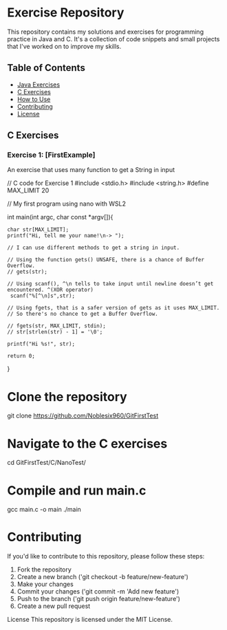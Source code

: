 # Exercise Repository

This repository contains my solutions and exercises for programming practice in Java and C. It's a collection of code snippets and small projects that I've worked on to improve my skills.

## Table of Contents

- [Java Exercises](#java-exercises)
- [C Exercises](#c-exercises)
- [How to Use](#how-to-use)
- [Contributing](#contributing)
- [License](#license)

## C Exercises

### Exercise 1: [FirstExample]

An exercise that uses many function to get a String in input

// C code for Exercise 1
#include <stdio.h>
#include <string.h>
#define MAX_LIMIT 20

// My first program using nano with WSL2 

int main(int argc, char const *argv[]){

	char str[MAX_LIMIT];
	printf("Hi, tell me your name!\n-> ");

	// I can use different methods to get a string in input.

	// Using the function gets() UNSAFE, there is a chance of Buffer Overflow.
	// gets(str);

	// Using scanf(), ^\n tells to take input until newline doesn’t get encountered. ^(XOR operator)
	 scanf("%[^\n]s",str);

	// Using fgets, that is a safer version of gets as it uses MAX_LIMIT.
	// So there's no chance to get a Buffer Overflow.

	// fgets(str, MAX_LIMIT, stdin);
	// str[strlen(str) - 1] = '\0';

	printf("Hi %s!", str);

	return 0;
}


# Clone the repository
git clone https://github.com/Noblesix960/GitFirstTest

# Navigate to the C exercises
cd GitFirstTest/C/NanoTest/

# Compile and run main.c
gcc main.c -o main
./main

# Contributing
If you'd like to contribute to this repository, please follow these steps:

1. Fork the repository
2. Create a new branch ('git checkout -b feature/new-feature')
3. Make your changes
4. Commit your changes ('git commit -m 'Add new feature')
5. Push to the branch ('git push origin feature/new-feature')
6. Create a new pull request

License
This repository is licensed under the MIT License.

